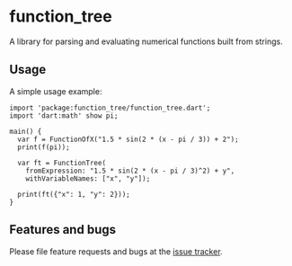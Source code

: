 # function_tree

A library for parsing and evaluating numerical functions built from strings.

## Usage

A simple usage example:

    import 'package:function_tree/function_tree.dart';
    import 'dart:math' show pi;

    main() {
      var f = FunctionOfX("1.5 * sin(2 * (x - pi / 3)) + 2");
      print(f(pi));

      var ft = FunctionTree(
        fromExpression: "1.5 * sin(2 * (x - pi / 3)^2) + y",
        withVariableNames: ["x", "y"]);

      print(ft({"x": 1, "y": 2}));
    }

## Features and bugs

Please file feature requests and bugs at the [issue tracker][tracker].

[tracker]: https://bitbucket.org/ram6ler/function-tree/issues


